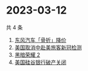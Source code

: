 # 2023-03-12

共 4 条

<!-- BEGIN -->
<!-- 最后更新时间 Sun Mar 12 2023 08:42:11 GMT+0800 (China Standard Time) -->

1. [东风汽车「骨折」降价](https://www.zhihu.com/search?q=%E4%B8%9C%E9%A3%8E%E6%B1%BD%E8%BD%A6%E3%80%8C%E9%AA%A8%E6%8A%98%E3%80%8D%E9%99%8D%E4%BB%B7)
1. [美国取消中赴美旅客新冠检测](https://www.zhihu.com/search?q=%E7%BE%8E%E5%9B%BD%E5%8F%96%E6%B6%88%E4%B8%AD%E8%B5%B4%E7%BE%8E%E6%97%85%E5%AE%A2%E6%96%B0%E5%86%A0%E6%A3%80%E6%B5%8B)
1. [黑暗荣耀 2](https://www.zhihu.com/search?q=%E9%BB%91%E6%9A%97%E8%8D%A3%E8%80%80%202)
1. [美国硅谷银行破产关闭](https://www.zhihu.com/search?q=%E7%BE%8E%E5%9B%BD%E7%A1%85%E8%B0%B7%E9%93%B6%E8%A1%8C%E7%A0%B4%E4%BA%A7%E5%85%B3%E9%97%AD)

<!-- END -->

